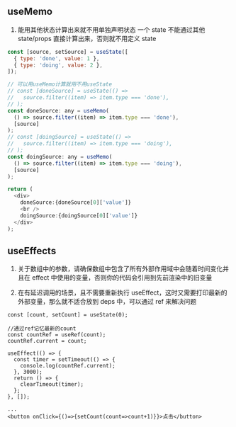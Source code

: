 ## useMemo

1. 能用其他状态计算出来就不用单独声明状态
   一个 state 不能通过其他 state/props 直接计算出来，否则就不用定义 state

```js
const [source, setSource] = useState([
  { type: 'done', value: 1 },
  { type: 'doing', value: 2 },
]);

// 可以用useMemo计算就用不用useState
// const [doneSource] = useState(() =>
//   source.filter((item) => item.type === 'done'),
// );
const doneSource: any = useMemo(
  () => source.filter((item) => item.type === 'done'),
  [source]
);
// const [doingSource] = useState(() =>
//   source.filter((item) => item.type === 'doing'),
// );
const doingSource: any = useMemo(
  () => source.filter((item) => item.type === 'doing'),
  [source]
);

return (
  <div>
    doneSource:{doneSource[0]['value']}
    <br />
    doingSource:{doingSource[0]['value']}
  </div>
);
```

## useEffects

1. 关于数组中的参数，请确保数组中包含了所有外部作用域中会随着时间变化并且在 effect 中使用的变量，否则你的代码会引用到先前渲染中的旧变量

2. 在有延迟调用的场景，且不需要重新执行 useEffect，这时又需要打印最新的外部变量，那么就不适合放到 deps 中，可以通过 ref 来解决问题

```
const [count, setCount] = useState(0);

//通过ref记忆最新的count
const countRef = useRef(count);
countRef.current = count;

useEffect(() => {
  const timer = setTimeout(() => {
    console.log(countRef.current);
  }, 3000);
  return () => {
    clearTimeout(timer);
  };
}, []);

...
<button onClick={()=>{setCount(count=>count+1)}}>点击</button>
```
